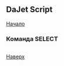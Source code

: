 ## DaJet Script

[Начало](https://github.com/zhichkin/dajet/tree/main/doc/dajet-script/databases/README.md)

### Команда SELECT

```SQL

```

[Наверх](#команда-select)
